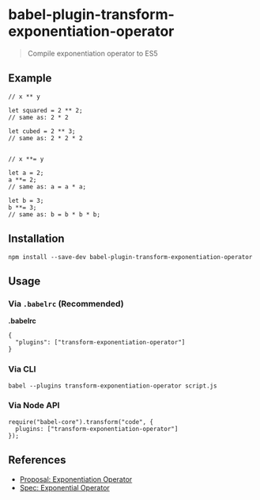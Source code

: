 babel-plugin-transform-exponentiation-operator
==============================================

> Compile exponentiation operator to ES5

Example
-------

    // x ** y

    let squared = 2 ** 2;
    // same as: 2 * 2

    let cubed = 2 ** 3;
    // same as: 2 * 2 * 2


    // x **= y

    let a = 2;
    a **= 2;
    // same as: a = a * a;

    let b = 3;
    b **= 3;
    // same as: b = b * b * b;

Installation
------------

    npm install --save-dev babel-plugin-transform-exponentiation-operator

Usage
-----

### Via `.babelrc` (Recommended)

**.babelrc**

    {
      "plugins": ["transform-exponentiation-operator"]
    }

### Via CLI

    babel --plugins transform-exponentiation-operator script.js

### Via Node API

    require("babel-core").transform("code", {
      plugins: ["transform-exponentiation-operator"]
    });

References
----------

-   [Proposal: Exponentiation Operator](https://github.com/rwaldron/exponentiation-operator)
-   [Spec: Exponential Operator](https://rwaldron.github.io/exponentiation-operator/)
